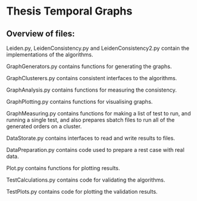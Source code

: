 # Thesis Temporal Graphs

## Overview of files:

Leiden.py, LeidenConsistency.py and LeidenConsistency2.py contain the implementations of the algorithms.

GraphGenerators.py contains functions for generating the graphs.

GraphClusterers.py contains consistent interfaces to the algorithms.

GraphAnalysis.py contains functions for measuring the consistency.

GraphPlotting.py contains functions for visualising graphs.

GraphMeasuring.py contains functions for making a list of test to run, and running a single test, and also prepares sbatch files to run all of the generated orders on a cluster.

DataStorate.py contains interfaces to read and write results to files.

DataPreparation.py contains code used to prepare a rest case with real data.

Plot.py contains functions for plotting results.

TestCalculations.py contains code for validating the algorithms.

TestPlots.py contains code for plotting the validation results.
